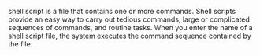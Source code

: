  shell script is a file that contains one or more commands. Shell scripts provide an easy way to carry out tedious commands, large or complicated sequences of commands, and routine tasks. When you enter the name of a shell script file, the system executes the command sequence contained by the file.
